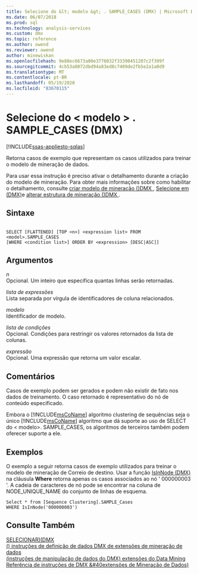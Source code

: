 ```yaml
---
title: Selecione do &lt; modelo &gt; . SAMPLE_CASES (DMX) | Microsoft Docs
ms.date: 06/07/2018
ms.prod: sql
ms.technology: analysis-services
ms.custom: dmx
ms.topic: reference
ms.author: owend
ms.reviewer: owend
author: minewiskan
ms.openlocfilehash: 9e88ec6673a00e3776032f33390451207c2f399f
ms.sourcegitcommit: 4cb53a8072dbd94a83ed8c7409de2fb5e2a1a0d9
ms.translationtype: MT
ms.contentlocale: pt-BR
ms.lasthandoff: 05/19/2020
ms.locfileid: "83670115"
---
```

# <a name="select-from-ltmodelgtsample_cases-dmx"></a>Selecione do &lt; modelo &gt; . SAMPLE_CASES (DMX)
[!INCLUDE[ssas-appliesto-sqlas](../includes/ssas-appliesto-sqlas.md)]

  Retorna casos de exemplo que representam os casos utilizados para treinar o modelo de mineração de dados.  
  
 Para usar essa instrução é preciso ativar o detalhamento durante a criação do modelo de mineração. Para obter mais informações sobre como habilitar o detalhamento, consulte [criar modelo de mineração &#40;&#41;DMX ](../dmx/create-mining-model-dmx.md), [Selecione em &#40;DMX&#41;](../dmx/select-into-dmx.md)e [alterar estrutura de mineração &#40;&#41;DMX ](../dmx/alter-mining-structure-dmx.md).  
  
## <a name="syntax"></a>Sintaxe  
  
```  
  
SELECT [FLATTENED] [TOP <n>] <expression list> FROM <model>.SAMPLE_CASES  
[WHERE <condition list>] ORDER BY <expression> [DESC|ASC]]  
```  
  
## <a name="arguments"></a>Argumentos  
 *n*  
 Opcional. Um inteiro que especifica quantas linhas serão retornadas.  
  
 *lista de expressões*  
 Lista separada por vírgula de identificadores de coluna relacionados.  
  
 *modelo*  
 Identificador de modelo.  
  
 *lista de condições*  
 Opcional. Condições para restringir os valores retornados da lista de colunas.  
  
 *expressão*  
 Opcional. Uma expressão que retorna um valor escalar.  
  
## <a name="remarks"></a>Comentários  
 Casos de exemplo podem ser gerados e podem não existir de fato nos dados de treinamento. O caso retornado é representativo do nó de conteúdo especificado.  
  
 Embora o [!INCLUDE[msCoName](../includes/msconame-md.md)] algoritmo clustering de sequências seja o único [!INCLUDE[msCoName](../includes/msconame-md.md)] algoritmo que dá suporte ao uso de SELECT do \< modelo>. SAMPLE_CASES, os algoritmos de terceiros também podem oferecer suporte a ele.  
  
## <a name="examples"></a>Exemplos  
 O exemplo a seguir retorna casos de exemplo utilizados para treinar o modelo de mineração de Correio de destino. Usar a função [IsInNode &#40;DMX&#41;](../dmx/isinnode-dmx.md) na cláusula **Where** retorna apenas os casos associados ao nó ' 000000003 '. A cadeia de caracteres de nó pode se encontrar na coluna de NODE_UNIQUE_NAME do conjunto de linhas de esquema.  
  
```  
Select * from [Sequence Clustering].SAMPLE_Cases  
WHERE IsInNode('000000003')  
```  
  
## <a name="see-also"></a>Consulte Também  
 [SELECIONAR&#41;&#40;DMX](../dmx/select-dmx.md)   
 [&#40;&#41; instruções de definição de dados DMX de extensões de mineração de dados](../dmx/dmx-statements-data-definition.md)   
 [&#40;instruções de manipulação de dados do DMX&#41; extensões do Data Mining](../dmx/dmx-statements-data-manipulation.md)   
 [Referência de instruções de DMX &#40extensões de Mineração de Dados&#41;](../dmx/data-mining-extensions-dmx-statements.md)  
  
  
